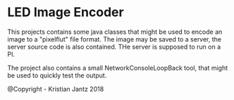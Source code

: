 # LED Image Encoder
This projects contains some java classes that might be used to encode an image to a "pixelflut" file format.
The image may be saved to a server, the server source code is also contained. THe server is supposed to run on a PI.

The project also contains a small NetworkConsoleLoopBack tool, that might be used to quickly test the output.


@Copyright - Kristian Jantz 2018
